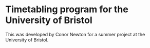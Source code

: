 # Timetabling program for the University of Bristol

This was developed by Conor Newton for a summer project at the University of Bristol.